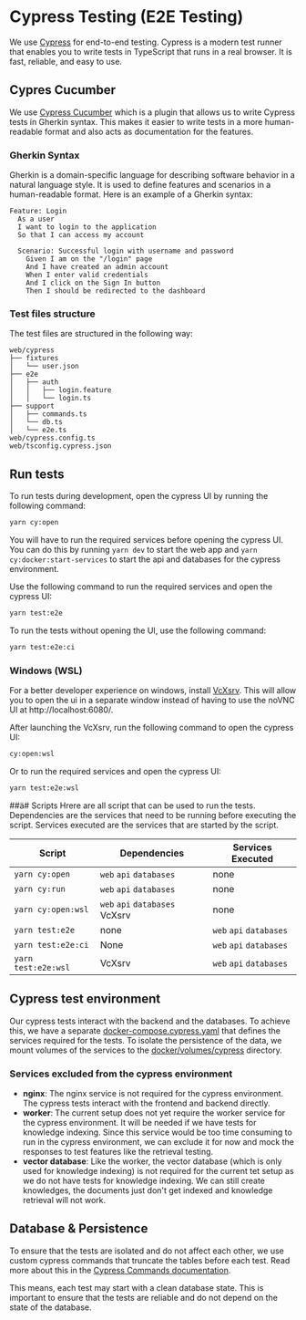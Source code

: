 # Cypress Testing (E2E Testing)
We use [Cypress](https://www.cypress.io/) for end-to-end testing. Cypress is a modern test runner that enables you to write tests in TypeScript that runs in a real browser. It is fast, reliable, and easy to use.

## Cypres Cucumber
We use [Cypress Cucumber](https://github.com/badeball/cypress-cucumber-preprocessor) which is a plugin that allows us to write Cypress tests in Gherkin syntax. This makes it easier to write tests in a more human-readable format and also acts as documentation for the features.

### Gherkin Syntax
Gherkin is a domain-specific language for describing software behavior in a natural language style. It is used to define features and scenarios in a human-readable format. Here is an example of a Gherkin syntax:

```gherkin
Feature: Login
  As a user
  I want to login to the application
  So that I can access my account

  Scenario: Successful login with username and password
    Given I am on the "/login" page
    And I have created an admin account
    When I enter valid credentials
    And I click on the Sign In button
    Then I should be redirected to the dashboard
```

### Test files structure
The test files are structured in the following way:

```
web/cypress
├── fixtures
│   └── user.json
├── e2e
│   ├── auth
│   │   ├── login.feature
│   │   └── login.ts
├── support
│   ├── commands.ts
│   └── db.ts
│   └── e2e.ts
web/cypress.config.ts
web/tsconfig.cypress.json
```

## Run tests
To run tests during development, open the cypress UI by running the following command:

```bash
yarn cy:open
```
You will have to run the required services before opening the cypress UI. You can do this by running `yarn dev` to start the web app and `yarn cy:docker:start-services` to start the api and databases for the cypress environment.

Use the following command to run the required services and open the cypress UI:
```bash
yarn test:e2e
```

To run the tests without opening the UI, use the following command:

```bash
yarn test:e2e:ci
```

### Windows (WSL)
For a better developer experience on windows, install [VcXsrv](https://sourceforge.net/projects/vcxsrv/). This will allow you to open the ui in a separate window instead of having to use the noVNC UI at http://localhost:6080/.

After launching the VcXsrv, run the following command to open the cypress UI:

```bash
cy:open:wsl
```
Or to run the required services and open the cypress UI:

```bash
yarn test:e2e:wsl
```

##ä# Scripts
Hrere are all script that can be used to run the tests. Dependencies are the services that need to be running before executing the script. Services executed are the services that are started by the script.

| Script                | Dependencies                   | Services Executed                                    |
|-----------------------|--------------------------------|------------------------------------------------------|
| `yarn cy:open`        | `web` `api` `databases`                           | none          |
| `yarn cy:run`        | `web` `api` `databases`                           | none|
| `yarn cy:open:wsl`    | `web` `api` `databases`  VcXsrv                        | none                 |
| `yarn test:e2e`      | none                           | `web` `api` `databases`                        |
| `yarn test:e2e:ci`   | None                           | `web` `api` `databases`                        |
| `yarn test:e2e:wsl`  | VcXsrv                        | `web` `api` `databases`                      |



## Cypress test environment
Our cypress tests interact with the backend and the databases. To achieve this, we have a separate [docker-compose.cypress.yaml](/docker/docker-compose.cypress.yaml) that defines the services required for the tests. To isolate the persistence of the data, we mount volumes of the services to the [docker/volumes/cypress](docker/volumes/cypress) directory.

### Services excluded from the cypress environment
- **nginx**: The nginx service is not required for the cypress environment. The cypress tests interact with the frontend and backend directly.
- **worker**: The current setup does not yet require the worker service for the cypress environment. It will be needed if we have tests for knowledge indexing. Since this service would be too time consuming to run in the cypress environment, we can exclude it for now and mock the responses to test features like the retrieval testing.
- **vector database**: Like the worker, the vector database (which is only used for knowledge indexing) is not required for the current tet setup as we do not have tests for knowledge indexing. We can still create knowledges, the documents just don't get indexed and knowledge retrieval will not work.


## Database & Persistence
To ensure that the tests are isolated and do not affect each other, we use custom cypress commands that truncate the tables before each test. Read more about this in the [Cypress Commands documentation](support/README.md#cypress-commands).

This means, each test may start with a clean database state. This is important to ensure that the tests are reliable and do not depend on the state of the database.